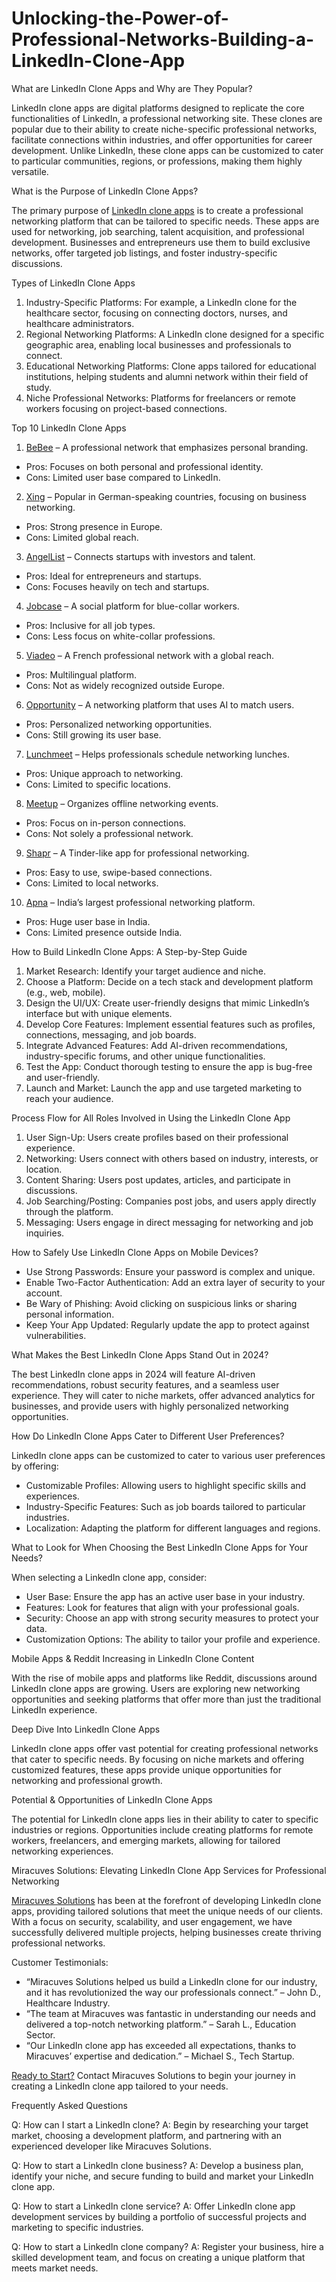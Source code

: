 # Unlocking-the-Power-of-Professional-Networks-Building-a-LinkedIn-Clone-App

What are LinkedIn Clone Apps and Why are They Popular?

LinkedIn clone apps are digital platforms designed to replicate the core functionalities of LinkedIn, a professional networking site. These clones are popular due to their ability to create niche-specific professional networks, facilitate connections within industries, and offer opportunities for career development. Unlike LinkedIn, these clone apps can be customized to cater to particular communities, regions, or professions, making them highly versatile.

What is the Purpose of LinkedIn Clone Apps?

The primary purpose of [LinkedIn clone apps](https://miracuves.com/solutions/linkedin-clone/) is to create a professional networking platform that can be tailored to specific needs. These apps are used for networking, job searching, talent acquisition, and professional development. Businesses and entrepreneurs use them to build exclusive networks, offer targeted job listings, and foster industry-specific discussions.

Types of LinkedIn Clone Apps

1. Industry-Specific Platforms: For example, a LinkedIn clone for the healthcare sector, focusing on connecting doctors, nurses, and healthcare administrators.
2. Regional Networking Platforms: A LinkedIn clone designed for a specific geographic area, enabling local businesses and professionals to connect.
3. Educational Networking Platforms: Clone apps tailored for educational institutions, helping students and alumni network within their field of study.
4. Niche Professional Networks: Platforms for freelancers or remote workers focusing on project-based connections.

Top 10 LinkedIn Clone Apps

1. [BeBee](https://www.bebee.com/) – A professional network that emphasizes personal branding.

- Pros: Focuses on both personal and professional identity.
- Cons: Limited user base compared to LinkedIn.

2. [Xing](https://www.xing.com/) – Popular in German-speaking countries, focusing on business networking.

- Pros: Strong presence in Europe.
- Cons: Limited global reach.

3. [AngelList](https://angel.co/) – Connects startups with investors and talent.

- Pros: Ideal for entrepreneurs and startups.
- Cons: Focuses heavily on tech and startups.

4. [Jobcase](https://www.jobcase.com/) – A social platform for blue-collar workers.

- Pros: Inclusive for all job types.
- Cons: Less focus on white-collar professions.

5. [Viadeo](https://www.viadeo.com/) – A French professional network with a global reach.

- Pros: Multilingual platform.
- Cons: Not as widely recognized outside Europe.

6. [Opportunity](https://www.myopportunity.com/) – A networking platform that uses AI to match users.

- Pros: Personalized networking opportunities.
- Cons: Still growing its user base.

7. [Lunchmeet](https://lunchmeetapp.com/) – Helps professionals schedule networking lunches.

- Pros: Unique approach to networking.
- Cons: Limited to specific locations.

8. [Meetup](https://www.meetup.com/) – Organizes offline networking events.

- Pros: Focus on in-person connections.
- Cons: Not solely a professional network.

9. [Shapr](https://www.shapr.co/) – A Tinder-like app for professional networking.

- Pros: Easy to use, swipe-based connections.
- Cons: Limited to local networks.

10. [Apna](https://apna.co/) – India’s largest professional networking platform.

- Pros: Huge user base in India.
- Cons: Limited presence outside India.

How to Build LinkedIn Clone Apps: A Step-by-Step Guide

1. Market Research: Identify your target audience and niche.
2. Choose a Platform: Decide on a tech stack and development platform (e.g., web, mobile).
3. Design the UI/UX: Create user-friendly designs that mimic LinkedIn’s interface but with unique elements.
4. Develop Core Features: Implement essential features such as profiles, connections, messaging, and job boards.
5. Integrate Advanced Features: Add AI-driven recommendations, industry-specific forums, and other unique functionalities.
6. Test the App: Conduct thorough testing to ensure the app is bug-free and user-friendly.
7. Launch and Market: Launch the app and use targeted marketing to reach your audience.

Process Flow for All Roles Involved in Using the LinkedIn Clone App

1. User Sign-Up: Users create profiles based on their professional experience.
2. Networking: Users connect with others based on industry, interests, or location.
3. Content Sharing: Users post updates, articles, and participate in discussions.
4. Job Searching/Posting: Companies post jobs, and users apply directly through the platform.
5. Messaging: Users engage in direct messaging for networking and job inquiries.

How to Safely Use LinkedIn Clone Apps on Mobile Devices?

- Use Strong Passwords: Ensure your password is complex and unique.
- Enable Two-Factor Authentication: Add an extra layer of security to your account.
- Be Wary of Phishing: Avoid clicking on suspicious links or sharing personal information.
- Keep Your App Updated: Regularly update the app to protect against vulnerabilities.

What Makes the Best LinkedIn Clone Apps Stand Out in 2024?

The best LinkedIn clone apps in 2024 will feature AI-driven recommendations, robust security features, and a seamless user experience. They will cater to niche markets, offer advanced analytics for businesses, and provide users with highly personalized networking opportunities.

How Do LinkedIn Clone Apps Cater to Different User Preferences?

LinkedIn clone apps can be customized to cater to various user preferences by offering:

- Customizable Profiles: Allowing users to highlight specific skills and experiences.
- Industry-Specific Features: Such as job boards tailored to particular industries.
- Localization: Adapting the platform for different languages and regions.

What to Look for When Choosing the Best LinkedIn Clone Apps for Your Needs?

When selecting a LinkedIn clone app, consider:

- User Base: Ensure the app has an active user base in your industry.
- Features: Look for features that align with your professional goals.
- Security: Choose an app with strong security measures to protect your data.
- Customization Options: The ability to tailor your profile and experience.

Mobile Apps & Reddit Increasing in LinkedIn Clone Content

With the rise of mobile apps and platforms like Reddit, discussions around LinkedIn clone apps are growing. Users are exploring new networking opportunities and seeking platforms that offer more than just the traditional LinkedIn experience.

Deep Dive Into LinkedIn Clone Apps

LinkedIn clone apps offer vast potential for creating professional networks that cater to specific needs. By focusing on niche markets and offering customized features, these apps provide unique opportunities for networking and professional growth.

Potential & Opportunities of LinkedIn Clone Apps

The potential for LinkedIn clone apps lies in their ability to cater to specific industries or regions. Opportunities include creating platforms for remote workers, freelancers, and emerging markets, allowing for tailored networking experiences.

Miracuves Solutions: Elevating LinkedIn Clone App Services for Professional Networking

[Miracuves Solutions](https://miracuves.com/solutions/linkedin-clone/) has been at the forefront of developing LinkedIn clone apps, providing tailored solutions that meet the unique needs of our clients. With a focus on security, scalability, and user engagement, we have successfully delivered multiple projects, helping businesses create thriving professional networks.

Customer Testimonials:

- “Miracuves Solutions helped us build a LinkedIn clone for our industry, and it has revolutionized the way our professionals connect.” – John D., Healthcare Industry.
- “The team at Miracuves was fantastic in understanding our needs and delivered a top-notch networking platform.” – Sarah L., Education Sector.
- “Our LinkedIn clone app has exceeded all expectations, thanks to Miracuves’ expertise and dedication.” – Michael S., Tech Startup.

[Ready to Start?](https://miracuves.com/contact/) Contact Miracuves Solutions to begin your journey in creating a LinkedIn clone app tailored to your needs.

Frequently Asked Questions

Q: How can I start a LinkedIn clone?
A: Begin by researching your target market, choosing a development platform, and partnering with an experienced developer like Miracuves Solutions.

Q: How to start a LinkedIn clone business?
A: Develop a business plan, identify your niche, and secure funding to build and market your LinkedIn clone app.

Q: How to start a LinkedIn clone service?
A: Offer LinkedIn clone app development services by building a portfolio of successful projects and marketing to specific industries.

Q: How to start a LinkedIn clone company?
A: Register your business, hire a skilled development team, and focus on creating a unique platform that meets market needs.
